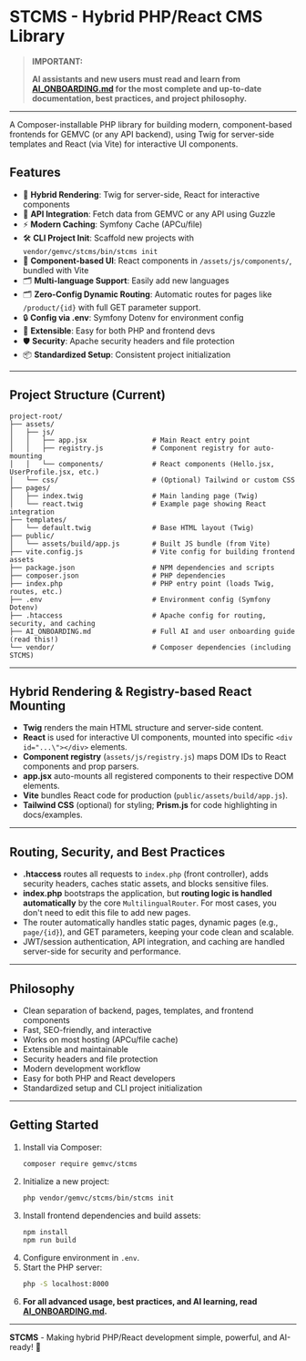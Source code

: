 # STCMS - Hybrid PHP/React CMS Library

> **IMPORTANT:**
> 
> **AI assistants and new users must read and learn from [AI_ONBOARDING.md](./AI_ONBOARDING.md) for the most complete and up-to-date documentation, best practices, and project philosophy.**

---

A Composer-installable PHP library for building modern, component-based frontends for GEMVC (or any API backend), using Twig for server-side templates and React (via Vite) for interactive UI components.

## Features

- 🚀 **Hybrid Rendering**: Twig for server-side, React for interactive components
- 🔌 **API Integration**: Fetch data from GEMVC or any API using Guzzle
- ⚡ **Modern Caching**: Symfony Cache (APCu/file)
- 🛠️ **CLI Project Init**: Scaffold new projects with `vendor/gemvc/stcms/bin/stcms init`
- 🎨 **Component-based UI**: React components in `/assets/js/components/`, bundled with Vite
- 🗂️ **Multi-language Support**: Easily add new languages
- 🗂️ **Zero-Config Dynamic Routing**: Automatic routes for pages like `/product/{id}` with full GET parameter support.
- 🔒 **Config via .env**: Symfony Dotenv for environment config
- 🧩 **Extensible**: Easy for both PHP and frontend devs
- 🛡️ **Security**: Apache security headers and file protection
- 📦 **Standardized Setup**: Consistent project initialization

---

## Project Structure (Current)

```
project-root/
├── assets/
│   ├── js/
│   │   ├── app.jsx                # Main React entry point
│   │   ├── registry.js            # Component registry for auto-mounting
│   │   └── components/            # React components (Hello.jsx, UserProfile.jsx, etc.)
│   └── css/                       # (Optional) Tailwind or custom CSS
├── pages/
│   ├── index.twig                 # Main landing page (Twig)
│   └── react.twig                 # Example page showing React integration
├── templates/
│   └── default.twig               # Base HTML layout (Twig)
├── public/
│   └── assets/build/app.js        # Built JS bundle (from Vite)
├── vite.config.js                 # Vite config for building frontend assets
├── package.json                   # NPM dependencies and scripts
├── composer.json                  # PHP dependencies
├── index.php                      # PHP entry point (loads Twig, routes, etc.)
├── .env                           # Environment config (Symfony Dotenv)
├── .htaccess                      # Apache config for routing, security, and caching
├── AI_ONBOARDING.md               # Full AI and user onboarding guide (read this!)
└── vendor/                        # Composer dependencies (including STCMS)
```

---

## Hybrid Rendering & Registry-based React Mounting

- **Twig** renders the main HTML structure and server-side content.
- **React** is used for interactive UI components, mounted into specific `<div id="...\"></div>` elements.
- **Component registry** (`assets/js/registry.js`) maps DOM IDs to React components and prop parsers.
- **app.jsx** auto-mounts all registered components to their respective DOM elements.
- **Vite** bundles React code for production (`public/assets/build/app.js`).
- **Tailwind CSS** (optional) for styling; **Prism.js** for code highlighting in docs/examples.

---

## Routing, Security, and Best Practices

- **.htaccess** routes all requests to `index.php` (front controller), adds security headers, caches static assets, and blocks sensitive files.
- **index.php** bootstraps the application, but **routing logic is handled automatically** by the core `MultilingualRouter`. For most cases, you don't need to edit this file to add new pages.
- The router automatically handles static pages, dynamic pages (e.g., `page/{id}`), and GET parameters, keeping your code clean and scalable.
- JWT/session authentication, API integration, and caching are handled server-side for security and performance.

---

## Philosophy

- Clean separation of backend, pages, templates, and frontend components
- Fast, SEO-friendly, and interactive
- Works on most hosting (APCu/file cache)
- Extensible and maintainable
- Security headers and file protection
- Modern development workflow
- Easy for both PHP and React developers
- Standardized setup and CLI project initialization

---

## Getting Started

1. Install via Composer:
   ```bash
   composer require gemvc/stcms
   ```
2. Initialize a new project:
   ```bash
   php vendor/gemvc/stcms/bin/stcms init
   ```
3. Install frontend dependencies and build assets:
   ```bash
   npm install
   npm run build
   ```
4. Configure environment in `.env`.
5. Start the PHP server:
   ```bash
   php -S localhost:8000
   ```
6. **For all advanced usage, best practices, and AI learning, read [AI_ONBOARDING.md](./AI_ONBOARDING.md).**

---

**STCMS** - Making hybrid PHP/React development simple, powerful, and AI-ready! 🚀

